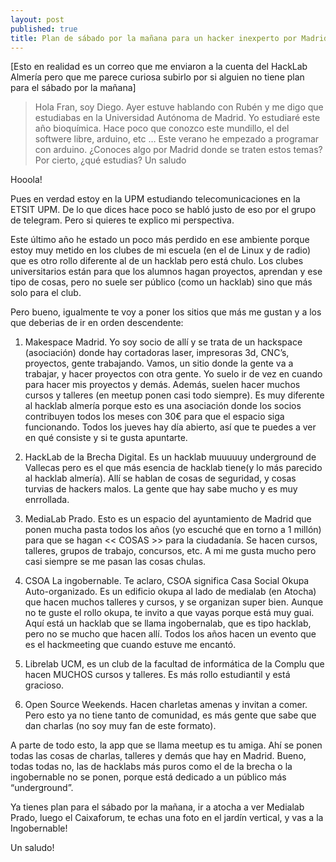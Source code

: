 ```yaml
---
layout: post
published: true
title: Plan de sábado por la mañana para un hacker inexperto por Madrid
---
```


[Esto en realidad es un correo que me enviaron a la cuenta del HackLab Almería pero que me parece curiosa subirlo por si alguien no tiene plan para el sábado por la mañana]

>Hola Fran, soy Diego. Ayer estuve hablando con Rubén y me digo que estudiabas en la Universidad Autónoma de Madrid. Yo estudiaré este año bioquímica. Hace poco que conozco este mundillo, el del softwere libre, arduino, etc … Este verano he empezado a programar con arduino.
¿Conoces algo por Madrid donde se traten estos temas?
Por cierto, ¿qué estudias?
Un saludo

Hooola!

Pues en verdad estoy en la UPM estudiando telecomunicaciones en la ETSIT UPM. De lo que dices hace poco se habló justo de eso por el grupo de telegram. Pero si quieres te explico mi perspectiva.

Este último año he estado un poco más perdido en ese ambiente porque estoy muy metido en los clubes de mi escuela (en el de Linux y de radio) que es otro rollo diferente al de un hacklab pero está chulo. Los clubes universitarios están para que los alumnos hagan proyectos, aprendan y ese tipo de cosas, pero no suele ser público (como un hacklab) sino que más solo para el club.

Pero bueno, igualmente te voy a poner los sitios que más me gustan y a los que deberias de ir en orden descendente:

1. Makespace Madrid. Yo soy socio de allí y se trata de un hackspace (asociación) donde hay cortadoras laser, impresoras 3d, CNC’s, proyectos, gente trabajando. Vamos, un sitio donde la gente va a trabajar, y hacer proyectos con otra gente. Yo suelo ir de vez en cuando para hacer mis proyectos y demás. Además, suelen hacer muchos cursos y talleres (en meetup ponen casi todo siempre). Es muy diferente al hacklab almería porque esto es una asociación donde los socios contribuyen todos los meses con 30€ para que el espacio siga funcionando. Todos los jueves hay día abierto, así que te puedes a ver en qué consiste y si te gusta apuntarte.

2. HackLab de la Brecha Digital. Es un hacklab muuuuuy underground de Vallecas pero es el que más esencia de hacklab tiene(y lo más parecido al hacklab almería). Allí se hablan de cosas de seguridad, y cosas turvias de hackers malos. La gente que hay sabe mucho y es muy enrrollada.

3. MediaLab Prado. Esto es un espacio del ayuntamiento de Madrid que ponen mucha pasta todos los años (yo escuché que en torno a 1 millón) para que se hagan << COSAS >> para la ciudadanía. Se hacen cursos, talleres, grupos de trabajo, concursos, etc. A mi me gusta mucho pero casi siempre se me pasan las cosas chulas.

4. CSOA La ingobernable. Te aclaro, CSOA significa Casa Social Okupa Auto-organizado. Es un edificio okupa al lado de medialab (en Atocha) que hacen muchos talleres y cursos, y se organizan super bien. Aunque no te guste el rollo okupa, te invito a que vayas porque está muy guai. Aquí está un hacklab que se llama ingobernalab, que es tipo hacklab, pero no se mucho que hacen allí. Todos los años hacen un evento que es el hackmeeting que cuando estuve me encantó.

5. Librelab UCM, es un club de la facultad de informática de la Complu que hacen MUCHOS cursos y talleres. Es más rollo estudiantil y está gracioso.

6. Open Source Weekends. Hacen charletas amenas y invitan a comer. Pero esto ya no tiene tanto de comunidad, es más gente que sabe que dan charlas (no soy muy fan de este formato).

A parte de todo esto, la app que se llama meetup es tu amiga. Ahí se ponen todas las cosas de charlas, talleres y demás que hay en Madrid. Bueno, todas todas no, las de hacklabs más puros como el de la brecha o la ingobernable no se ponen, porque está dedicado a un público más “underground”.

Ya tienes plan para el sábado por la mañana, ir a atocha a ver Medialab Prado, luego el Caixaforum, te echas una foto en el jardín vertical, y vas a la Ingobernable!

Un saludo!
